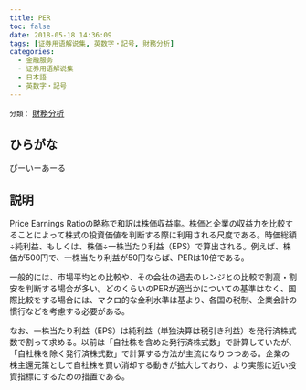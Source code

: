 ```yaml
---
title: PER
toc: false
date: 2018-05-18 14:36:09
tags: [证券用语解说集, 英数字・記号, 財務分析]
categories:
  - 金融服务
  - 证券用语解说集
  - 日本語
  - 英数字・記号
---
```


`分類：` [財務分析](/tags/財務分析/)

## ひらがな

ぴーいーあーる

## 説明

Price Earnings Ratioの略称で和訳は株価収益率。株価と企業の収益力を比較することによって株式の投資価値を判断する際に利用される尺度である。時価総額÷純利益、もしくは、株価÷一株当たり利益（EPS）で算出される。例えば、株価が500円で、一株当たり利益が50円ならば、PERは10倍である。

一般的には、市場平均との比較や、その会社の過去のレンジとの比較で割高・割安を判断する場合が多い。どのくらいのPERが適当かについての基準はなく、国際比較をする場合には、マクロ的な金利水準は基より、各国の税制、企業会計の慣行などを考慮する必要がある。

なお、一株当たり利益（EPS）は純利益（単独決算は税引き利益）を発行済株式数で割って求める。以前は「自社株を含めた発行済株式数」で計算していたが、「自社株を除く発行済株式数」で計算する方法が主流になりつつある。企業の株主還元策として自社株を買い消却する動きが拡大しており、より実態に近い投資指標にするための措置である。
